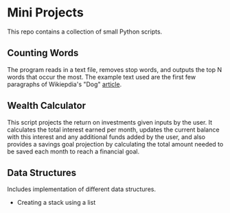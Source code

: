 # Mini Projects

This repo contains a collection of small Python scripts.


## Counting Words
The program reads in a text file, removes stop words, and outputs the top N words that occur the most. The example text used are the first few paragraphs of Wikiepdia's "Dog" [article](https://en.wikipedia.org/wiki/Dog). 


## Wealth Calculator 
This script projects the return on investments given inputs by the user. It calculates the total interest earned per month, updates the current balance with this interest and any additional funds added by the user, and also provides a savings goal projection by calculating the total amount needed to be saved each month to reach a financial goal. 

## Data Structures
Includes implementation of different data structures.
* Creating a stack using a list 